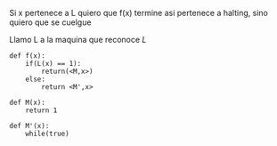 Si x pertenece a L quiero que f(x) termine asi pertenece a halting,
sino quiero que se cuelgue

Llamo L a la maquina que reconoce $L$
```
def f(x):
    if(L(x) == 1):
        return(<M,x>)
    else:
        return <M',x>

def M(x):
    return 1

def M'(x):
    while(true)
```